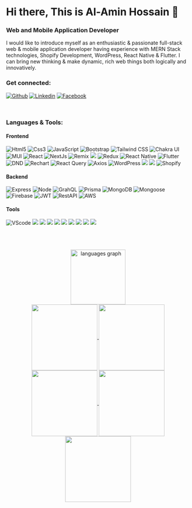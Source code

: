 # Hi there, This is Al-Amin Hossain 👋
### Web and Mobile Application Developer


I would like to introduce myself as an enthusiastic & passionate full-stack web & mobile application developer having experience with MERN Stack technologies, Shopify Development, WordPress, React Native & Flutter. I can bring new thinking & make dynamic, rich web things both logically and innovatively.

### Get connected:
[![Github](https://img.shields.io/badge/github-%2324292e.svg?&style=for-the-badge&logo=github&logoColor=white)](https://github.com/alamin-hossain-tech)
[![Linkedin](https://img.shields.io/badge/linkedin-%231E77B5.svg?&style=for-the-badge&logo=linkedin&logoColor=white)](https://linkedin.com/in/al-amin-hossain1)
[![Facebook](https://img.shields.io/badge/facebook-%232E87FB.svg?&style=for-the-badge&logo=facebook&logoColor=white)](https://www.facebook.com/alaminnishat1)
 


<br>


### Languages & Tools:
#### Frontend
![Html5](https://img.shields.io/badge/HTML5-E34F26.svg?style=for-the-badge&logo=HTML5&logoColor=white)
![Css3](https://img.shields.io/badge/CSS3-1572B6.svg?style=for-the-badge&logo=CSS3&logoColor=white)
![JavaScript](https://img.shields.io/badge/JavaScript-F7DF1E.svg?style=for-the-badge&logo=JavaScript&logoColor=black)
![Bootstrap](https://img.shields.io/badge/Bootstrap-7952B3.svg?style=for-the-badge&logo=Bootstrap&logoColor=white)
![Tailwind CSS](https://img.shields.io/badge/Tailwind%20CSS-06B6D4.svg?style=for-the-badge&logo=Tailwind-CSS&logoColor=white)
![Chakra UI](https://img.shields.io/badge/Chakra%20UI-319795.svg?style=for-the-badge&logo=Chakra-UI&logoColor=white)
![MUI](https://img.shields.io/badge/MUI-007FFF.svg?style=for-the-badge&logo=MUI&logoColor=white)
![React](https://img.shields.io/badge/React-61DAFB.svg?style=for-the-badge&logo=React&logoColor=black)
![NextJs](https://img.shields.io/badge/Next.js-000000.svg?style=for-the-badge&logo=nextdotjs&logoColor=white)
![Remix](https://img.shields.io/badge/Remix-000000.svg?style=for-the-badge&logo=Remix&logoColor=white)
![](https://img.shields.io/badge/TypeScript-3178C6.svg?style=for-the-badge&logo=TypeScript&logoColor=white)
![Redux](https://img.shields.io/badge/Redux-764ABC.svg?style=for-the-badge&logo=Redux&logoColor=white)
![React Native](https://img.shields.io/badge/React_Native-61DAFB.svg?style=for-the-badge&logo=React&logoColor=black)
![Flutter](https://img.shields.io/badge/Flutter-02569B.svg?style=for-the-badge&logo=Flutter&logoColor=white)
![DND](https://img.shields.io/badge/React_DND-151515.svg?style=for-the-badge&logo=CodeSandbox&logoColor=white)
![Rechart](https://img.shields.io/badge/Rechart.js-1F8ACB.svg?style=for-the-badge&logo=Codeforces&logoColor=white)
![React Query](https://img.shields.io/badge/React%20Query-FF4154.svg?style=for-the-badge&logo=React-Query&logoColor=white)
![Axios](https://img.shields.io/badge/Axios-5A29E4.svg?style=for-the-badge&logo=Axios&logoColor=white)
![WordPress](https://img.shields.io/badge/WordPress-21759B.svg?style=for-the-badge&logo=WordPress&logoColor=white)
![](https://img.shields.io/badge/WooCommerce-96588A.svg?style=for-the-badge&logo=WooCommerce&logoColor=white)
![](https://img.shields.io/badge/Elementor-92003B.svg?style=for-the-badge&logo=Elementor&logoColor=white)
![Shopify](https://img.shields.io/badge/Shopify-7AB55C.svg?style=for-the-badge&logo=Shopify&logoColor=white)



#### Backend
![Express](https://img.shields.io/badge/Express-000000.svg?style=for-the-badge&logo=Express&logoColor=white)
![Node](https://img.shields.io/badge/Node.js-339933.svg?style=for-the-badge&logo=nodedotjs&logoColor=white)
![GrahQL](https://img.shields.io/badge/GraphQL-E10098.svg?style=for-the-badge&logo=GraphQL&logoColor=white)
![Prisma](https://img.shields.io/badge/Prisma-2D3748.svg?style=for-the-badge&logo=Prisma&logoColor=white)
![MongoDB](https://img.shields.io/badge/MongoDB-47A248.svg?style=for-the-badge&logo=MongoDB&logoColor=white)
![Mongoose](https://img.shields.io/badge/Mongoose-880000.svg?style=for-the-badge&logo=Mongoose&logoColor=white)
![Firebase](https://img.shields.io/badge/Firebase-FFCA28.svg?style=for-the-badge&logo=Firebase&logoColor=black)
![JWT](https://img.shields.io/badge/JSON%20Web%20Tokens-000000.svg?style=for-the-badge&logo=JSON-Web-Tokens&logoColor=white)
![RestAPI](https://img.shields.io/badge/RestAPI-6BA539.svg?style=for-the-badge&logo=OpenAPI-Initiative&logoColor=white)
![AWS](https://img.shields.io/badge/Amazon%20AWS-232F3E.svg?style=for-the-badge&logo=Amazon-AWS&logoColor=white)

#### Tools
![VScode](https://img.shields.io/badge/Visual%20Studio%20Code-007ACC.svg?style=for-the-badge&logo=Visual-Studio-Code&logoColor=white)
![](https://img.shields.io/badge/Google%20Chrome-4285F4.svg?style=for-the-badge&logo=Google-Chrome&logoColor=white)
![](https://img.shields.io/badge/XAMPP-FB7A24.svg?style=for-the-badge&logo=XAMPP&logoColor=white)
![](https://img.shields.io/badge/Android%20Studio-3DDC84.svg?style=for-the-badge&logo=Android-Studio&logoColor=white)
![](https://img.shields.io/badge/Xcode-147EFB.svg?style=for-the-badge&logo=Xcode&logoColor=white)
![](https://img.shields.io/badge/Figma-F24E1E.svg?style=for-the-badge&logo=Figma&logoColor=white)
![](https://img.shields.io/badge/Adobe%20XD-FF61F6.svg?style=for-the-badge&logo=Adobe-XD&logoColor=white)
![](https://img.shields.io/badge/Adobe%20Photoshop-31A8FF.svg?style=for-the-badge&logo=Adobe-Photoshop&logoColor=white)
![](https://img.shields.io/badge/Adobe%20Illustrator-FF9A00.svg?style=for-the-badge&logo=Adobe-Illustrator&logoColor=white)
![](https://img.shields.io/badge/Terminal-4D4D4D.svg?style=for-the-badge&logo=Windows-Terminal&logoColor=white)



<br>
<br>
<br>
<div align="center">
  <img src="https://github-readme-stats.vercel.app/api/top-langs?username=alamin-hossain-tech&locale=en&hide_title=false&layout=compact&card_width=320&langs_count=5&theme=default&hide_border=false&order=2" height="150" alt="languages graph"  />
</div>
<div align="center">
<a href="https://github.com/alamin-hossain-tech">
<img align="center" src="http://github-profile-summary-cards.vercel.app/api/cards/stats?username=alamin-hossain-tech&theme=zenburn" height="180em" />
<img align="center" src="http://github-profile-summary-cards.vercel.app/api/cards/most-commit-language?username=alamin-hossain-tech&theme=2077" height="180em" />
<img align="center" src="http://github-profile-summary-cards.vercel.app/api/cards/repos-per-language?username=alamin-hossain-tech&theme=2077" height="180em" />
<img align="center" src="http://github-profile-summary-cards.vercel.app/api/cards/productive-time?username=alamin-hossain-tech&theme=2077" height="180em" />
<img align="center" src="http://github-profile-summary-cards.vercel.app/api/cards/profile-details?username=alamin-hossain-tech&theme=2077" height="180em" />
</div>
